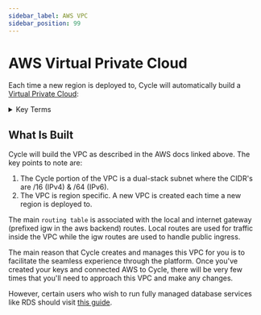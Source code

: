 ```yaml
---
sidebar_label: AWS VPC
sidebar_position: 99
---
```



# AWS Virtual Private Cloud
Each time a new region is deployed to, Cycle will automatically build a [Virtual Private Cloud](https://docs.aws.amazon.com/vpc/latest/userguide/what-is-amazon-vpc.html):

<details>

<summary>Key Terms</summary>


`Virtual private cloud (VPC)` — A virtual network dedicated to your AWS account.

`Subnet` — A range of IP addresses in your VPC.

`Route table` — A set of rules, called routes, that are used to determine where network traffic is directed.

`Internet gateway` — A gateway that you attach to your VPC to enable communication between resources in your VPC and the internet.

`VPC endpoint` — Enables you to privately connect your VPC to supported AWS services and VPC endpoint services powered by PrivateLink without requiring an internet gateway, NAT device, VPN connection, or AWS Direct Connect connection. Instances in your VPC do not require public IP addresses to communicate with resources in the service. Traffic between your VPC and the other service does not leave the Amazon network. For more information, see AWS PrivateLink and VPC endpoints.

`CIDR block — Classless Inter-Domain Routing` - An internet protocol address allocation and route aggregation methodology. For more information, see Classless Inter-Domain Routing in Wikipedia.


</details>


## What Is Built
Cycle will build the VPC as described in the AWS docs linked above.  The key points to note are:

1. The Cycle portion of the VPC is a dual-stack subnet where the CIDR's are /16 (IPv4) & /64 (IPv6). 
2. The VPC is region specific.  A new VPC is created each time a new region is deployed to.  


The main `routing table` is associated with the local and internet gateway (prefixed igw in the aws backend) routes.  Local routes are used for traffic inside the VPC while the igw routes are used to handle public ingress.

The main reason that Cycle creates and manages this VPC for you is to facilitate the seamless experience through the platform.  Once you've created your keys and connected AWS to Cycle, there will be very few times that you'll need to approach this VPC and make any changes.

However, certain users who wish to run fully managed database services like RDS should visit [this guide](/docs/guides/aurora-db).